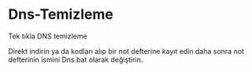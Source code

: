 # Dns-Temizleme
Tek tıkla DNS temizleme

Direkt indirin ya da kodları alıp bir not defterine kayıt edin daha sonra not defterinin ismini Dns.bat olarak değiştirin. 
